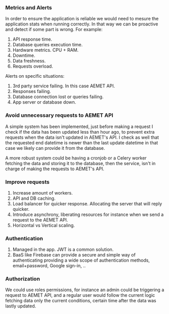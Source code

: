 ### Metrics and Alerts

In order to ensure the application is reliable we would need to mesure the application stats
when running correctly. In that way we can be proactive and detect if some part is wrong.
For example:
1. API response time.
2. Database queries execution time.
3. Hardware metrics. CPU + RAM.
4. Downtime.
5. Data freshness.
6. Requests overload.


Alerts on specific situations:
1. 3rd party service failing. In this case AEMET API.
2. Responses failing.
3. Database connection lost or queries failing.
4. App server or database down.


### Avoid unnecessary requests to AEMET API

A simple system has been implemented, just before making a request I check if the
data has been updated less than hour ago, to prevent extra requests when the data
isn't updated in AEMET's API.
I check as well that the requested end datetime is newer than the last update datetime in that case we likely can provide it from the database.

A more robust system could be having a cronjob or a Celery worker fetching the data and storing it to the database, then the service, isn't in charge of making the requests to AEMET's API.


### Improve requests

1. Increase amount of workers.
2. API and DB caching.
3. Load balancer for quicker response. Allocating the server that will reply quicker.
4. Introduce asynchrony, liberating resources for instance when we send a request
   to the AEMET API.
5. Horizontal vs Vertical scaling.


### Authentication

1. Managed in the app. JWT is a common solution.
2. BaaS like Firebase can provide a secure and simple way of authenticating providing a wide scope of authentication methods, email+password, Google sign-in, ..

### Authorization

We could use roles permissions, for instance an admin could be triggering a request
to AEMET API, and a regular user would follow the current logic fetching data only the current conditions, certain time after the data was lastly updated.
